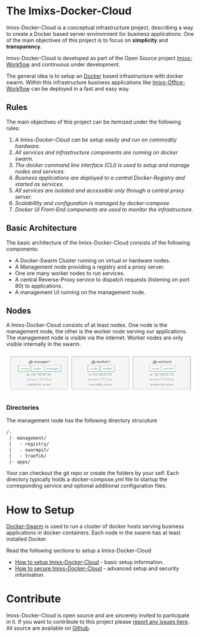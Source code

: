 # The Imixs-Docker-Cloud

Imixs-Docker-Cloud is a conceptual infrastructure project, describing a way to create a Docker based server environment for business applications.
One of the main objectives of this project is to focus on **simplicity** and **transparency**. 

Imixs-Docker-Cloud is developed as part of the Open Source project [Imixs-Workflow](http://www.imixs.org) and continuous under development. 

The general idea is to setup an [Docker](https://www.docker.com/) based infrastructure with docker swarm. Within this infrastructure business applications like [Imixs-Office-Workflow](http://www.office-workflow.de) can be deployed in a fast and easy way. 

## Rules
The main objectives of this project can be itemized under the following rules:

 1. _A Imixs-Docker-Cloud can be setup easily and run on commodity hardware._
 2. _All services and infrastructure components are running on docker swarm._
 3. _The docker command line interface (CLI) is used to setup and manage nodes and services._ 
 4. _Business applications are deployed to a central Docker-Registry and started as services._
 5. _All services are isolated and accessible only through a central proxy server._
 6. _Scalabillity and configuration is managed by docker-compose._
 7. _Docker UI Front-End components are used to monitor the infrastructure._
 
 
## Basic Architecture

The basic architecture of the Imixs-Docker-Cloud consists of the following components:

 * A Docker-Swarm Cluster running on virtual or hardware nodes. 
 * A Management node providing a registry and a proxy server.
 * One ore many worker nodes to run services. 
 * A central Reverse-Proxy service to dispatch requests (listening on port 80) to applications.
 * A management UI running on the management node.
 
 
## Nodes

A Imixs-Docker-Cloud consists of at least nodes. One node is the  management node, the other is the worker node serving our applications. The management node is visible via the internet. Worker nodes are only visible internally in the swarm. 


<img src="imixs-cloud-01.png" />
 
### Directories 
 
The management node has the following directory strucuture

	/-
	 |- management/
	 |   - registry/
	 |   - swarmpit/
	 |   - traefik/
	 |- apps/

Your can checkout the git repo or create the folders by your self. 
Each directory typically holds a docker-compose.yml file to startup the corresponding service and optional additional configuration files.   
 
 
# How to Setup

[Docker-Swarm](https://docs.docker.com/engine/swarm/) is used to run a cluster of docker hosts serving business applications in docker-containers.
Each node in the swarm has at least installed Docker.

Read the following sections to setup a Imixs-Docker-Cloud

 * [How to setup Imixs-Docker-Cloud](SETUP.md) - basic setup information.
 * [How to secure Imixs-Docker-Cloud](SETUP.md) - advanced setup and security information.





  
# Contribute

Imixs-Docker-Cloud is open source and are sincerely invited to participate in it. 
If you want to contribute to this project please [report any issues here](https://github.com/imixs/imixs-docker/issues). 
All source are available on [Github](https://github.com/imixs/imixs-docker).

